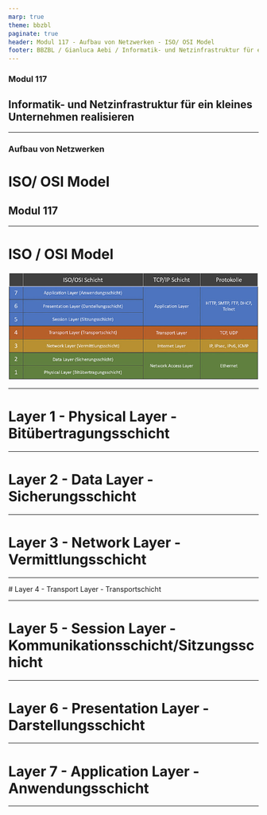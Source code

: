 ```yaml
---
marp: true
theme: bbzbl
paginate: true
header: Modul 117 - Aufbau von Netzwerken - ISO/ OSI Model
footer: BBZBL / Gianluca Aebi / Informatik- und Netzinfrastruktur für ein kleines Unternehmen realisieren
---
```


<!-- _class: big center -->
### Modul 117
## Informatik- und Netzinfrastruktur für ein kleines Unternehmen realisieren

---

<!-- _class: big center -->
### Aufbau von Netzwerken
# ISO/ OSI Model
## Modul 117

---
# ISO / OSI Model
[![ISO/ OSI Model](../images/iso-osi-schichtenmodell.jpg)](https://dev-supp.de/netzwerk-anonymitaet/iso-osi-referenzmodell)


---
# Layer 1 - Physical Layer - Bitübertragungsschicht

---
# Layer 2 - Data Layer - Sicherungsschicht

---
# Layer 3 - Network Layer - Vermittlungsschicht

---
# Layer 4 - Transport Layer - Transportschicht

---
# Layer 5 - Session Layer - Kommunikationsschicht/Sitzungsschicht

---
# Layer 6 - Presentation Layer - Darstellungsschicht

---
# Layer 7 - Application Layer - Anwendungsschicht

---